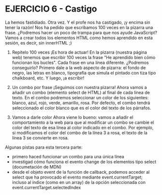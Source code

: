 # EJERCICIO 6 - Castigo

La hemos fastidiado. Otra vez. Y el profe nos ha castigado, ¡y encima sin tener la razón! Nos ha pedido que escribamos 100 veces en la pizarra una frase. ¿Podremos hacer un poco de trampa para que nos ayude JavaScript? Vamos a crear todos los elementos HTML como hemos aprendido en esta sesión, es decir, sin innerHTML ;)

1. Repítelo 100 veces
   ¡Es hora de actuar! En la pizarra (nuestra página web) tenemos que escribir 100 veces la frase "He aprendido bien cómo funcionan los bucles". Cada frase en una línea diferente. ¿Podremos conseguirlo? Primero dale a la web aspecto de pizarra: el fondo de negro, las letras en blanco, tipografía que simula el pintado con tiza tipo chalkboard, etc. Y luego, ¡a escribir!

2. Un combo por frase
   ¡Seguimos con nuestra pizarra! Ahora vamos a añadir un combo (elemento select de HTML) al final de cada línea de texto. En el combo podremos seleccionar un color de los siguientes: blanco, azul, rojo, verde, amarillo, rosa. Por defecto, el combo tendrá seleccionado el color blanco que es el color del texto de los párrafos.

3. Vamos a darle color
   Ahora viene lo bueno: vamos a añadir el comportamiento a la web para que al modificar un combo se cambie el color del texto de esa línea al color indicado en el combo. Por ejemplo, si modificamos el color del combo de la línea 3 a rosa, el texto de la línea 3 se convierte en rosa.

Algunas pistas para esta tercera parte:

-   primero haced funcionar un combo para una única línea
-   investigad cómo funciona el evento change de los elementos tipo select (documetación de MDN)
-   desde el objeto event de la función de callback, podemos acceder al select que ha provocado el evento mediante event.currentTarget; incluso al índice (como en un array) de la opción seleccionada con event.currentTarget.selectedIndex
